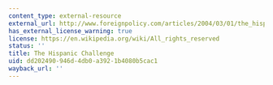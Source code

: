 ```yaml
---
content_type: external-resource
external_url: http://www.foreignpolicy.com/articles/2004/03/01/the_hispanic_challenge
has_external_license_warning: true
license: https://en.wikipedia.org/wiki/All_rights_reserved
status: ''
title: The Hispanic Challenge
uid: dd202490-946d-4db0-a392-1b4080b5cac1
wayback_url: ''
---
```

